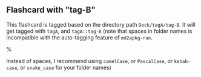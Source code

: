 ## Flashcard with "tag-B"

This flashcard is tagged based on the directory path `Deck/tagA/tag-B`. It will get tagged with `tagA`, and `tagA::tag-B` (note that spaces in folder names is incompatible with the auto-tagging feature of `md2apkg-run`.

%

Instead of spaces, I recommend using `camelCase`, or `PascalCase`, or `kebab-case`, or `snake_case` for your folder names)
